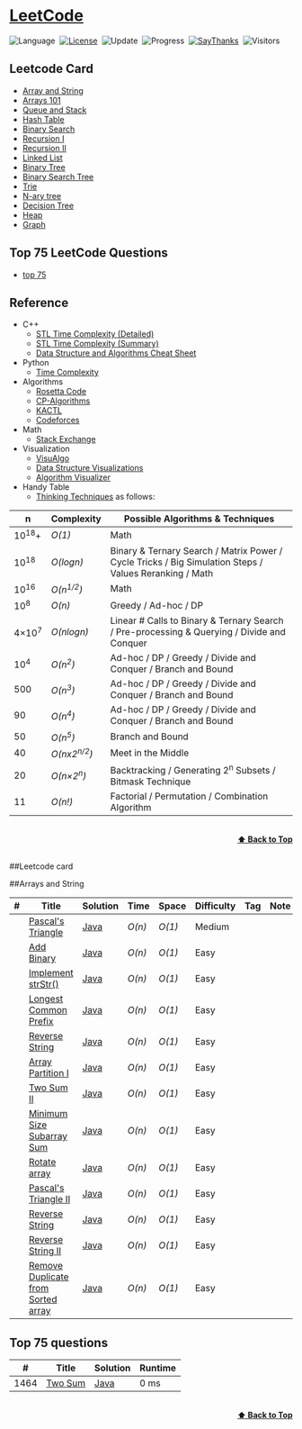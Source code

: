 # [LeetCode](https://leetcode.com/problemset/all/)

![Language](https://img.shields.io/badge/badge-java-brightgreen)&nbsp;
[![License](https://img.shields.io/badge/license-MIT-blue.svg)](./LICENSE.md)&nbsp;
![Update](https://img.shields.io/badge/update-weekly-green.svg)&nbsp;
![Progress](https://img.shields.io/badge/progress-2183%20%2F%202183-ff69b4.svg)&nbsp;
[![SayThanks](https://img.shields.io/badge/say-thanks-ff69f4.svg)](https://saythanks.io/to/azizbekx)&nbsp;
![Visitors](https://visitor-badge.laobi.icu/badge?page_id=azizbekx.leetcode.solutions)


## Leetcode Card
* [Array and String](https://github.com/azizbekx/LeetCode-Solutions#array)
* [Arrays 101](https://github.com/azizbekx/LeetCode-Solutions#array)
* [Queue and Stack](https://github.com/azizbekx/LeetCode-Solutions#array)
* [Hash Table](https://github.com/azizbekx/LeetCode-Solutions#array)
* [Binary Search](https://github.com/azizbekx/LeetCode-Solutions#array)
* [Recursion I](https://github.com/azizbekx/LeetCode-Solutions#array)
* [Recursion II](https://github.com/azizbekx/LeetCode-Solutions#array)
* [Linked List](https://github.com/azizbekx/LeetCode-Solutions#array)
* [Binary Tree](https://github.com/azizbekx/LeetCode-Solutions#array)
* [Binary Search Tree](https://github.com/azizbekx/LeetCode-Solutions#array)
* [Trie](https://github.com/azizbekx/LeetCode-Solutions#array)
* [N-ary tree](https://github.com/azizbekx/LeetCode-Solutions#array)
* [Decision Tree](https://github.com/azizbekx/LeetCode-Solutions#array)
* [Heap](https://github.com/azizbekx/LeetCode-Solutions#array)
* [Graph](https://github.com/azizbekx/LeetCode-Solutions#array)

## Top 75 LeetCode Questions
* [top 75](https://github.com/azizbekx/LeetCode-Solutions#bit-manipulation)

[//]: # (## Algorithms )

[//]: # (* [Bit Manipulation]&#40;https://github.com/azizbekx/LeetCode-Solutions#bit-manipulation&#41;)

[//]: # (* [Array]&#40;https://github.com/azizbekx/LeetCode-Solutions#array&#41;)

[//]: # (* [String]&#40;https://github.com/azizbekx/LeetCode-Solutions#string&#41;)

[//]: # (* [Linked List]&#40;https://github.com/azizbekx/LeetCode-Solutions#linked-list&#41;)

[//]: # (* [Stack]&#40;https://github.com/azizbekx/LeetCode-Solutions#stack&#41;)

[//]: # (* [Queue]&#40;https://github.com/azizbekx/LeetCode-Solutions#queue&#41;)

[//]: # (* [Binary Heap]&#40;https://github.com/azizbekx/LeetCode-Solutions#binary-heap&#41;)

[//]: # (* [Tree]&#40;https://github.com/azizbekx/LeetCode-Solutions#tree&#41;)

[//]: # (* [Hash Table]&#40;https://github.com/azizbekx/LeetCode-Solutions#hash-table&#41;)

[//]: # (* [Math]&#40;https://github.com/azizbekx/LeetCode-Solutions#math&#41;)

[//]: # (* [Sort]&#40;https://github.com/azizbekx/LeetCode-Solutions#sort&#41;)

[//]: # (* [Two Pointers]&#40;https://github.com/azizbekx/LeetCode-Solutions#two-pointers&#41;)

[//]: # (* [Recursion]&#40;https://github.com/azizbekx/LeetCode-Solutions#recursion&#41;)

[//]: # (* [Binary Search]&#40;https://github.com/azizbekx/LeetCode-Solutions#binary-search&#41;)

[//]: # (* [Binary Search Tree]&#40;https://github.com/azizbekx/LeetCode-Solutions#binary-search-tree&#41;)

[//]: # (* [Breadth-First Search]&#40;https://github.com/azizbekx/LeetCode-Solutions#breadth-first-search&#41;)

[//]: # (* [Depth-First Search]&#40;https://github.com/azizbekx/LeetCode-Solutions#depth-first-search&#41;)

[//]: # (* [Backtracking]&#40;https://github.com/azizbekx/LeetCode-Solutions#backtracking&#41;)

[//]: # (* [Dynamic Programming]&#40;https://github.com/azizbekx/LeetCode-Solutions#dynamic-programming&#41;)

[//]: # (* [Greedy]&#40;https://github.com/azizbekx/LeetCode-Solutions#greedy&#41;)

[//]: # (* [Graph]&#40;https://github.com/azizbekx/LeetCode-Solutions#graph&#41;)

[//]: # (* [Geometry]&#40;https://github.com/azizbekx/LeetCode-Solutions#geometry&#41;)

[//]: # (* [Simulation]&#40;https://github.com/azizbekx/LeetCode-Solutions#simulation&#41;)

[//]: # (* [Design]&#40;https://github.com/azizbekx/LeetCode-Solutions#design&#41;)

[//]: # (* [Concurrency]&#40;https://github.com/azizbekx/LeetCode-Solutions#concurrency&#41;)

## Reference

* C++
    * [STL Time Complexity (Detailed)](http://www.cplusplus.com/reference/stl/)
    * [STL Time Complexity (Summary)](http://john-ahlgren.blogspot.com/2013/10/stl-container-performance.html)
    * [Data Structure and Algorithms Cheat Sheet](https://github.com/gibsjose/cpp-cheat-sheet/blob/master/Data%20Structures%20and%20Algorithms.md)
* Python
    * [Time Complexity](https://wiki.python.org/moin/TimeComplexity)
* Algorithms
    * [Rosetta Code](https://rosettacode.org)
    * [CP-Algorithms](https://cp-algorithms.com)
    * [KACTL](https://github.com/kth-competitive-programming/kactl)
    * [Codeforces](https://codeforces.com/)
* Math
    * [Stack Exchange](https://math.stackexchange.com)     
* Visualization
    * [VisuAlgo](https://visualgo.net/en)
    * [Data Structure Visualizations](https://www.cs.usfca.edu/~galles/visualization/Algorithms.html)
    * [Algorithm Visualizer](https://algorithm-visualizer.org/)
 * Handy Table
    * [Thinking Techniques](https://sites.google.com/site/mostafasibrahim/programming-competitions/thinking-techniques) as follows:

| n | Complexity | Possible Algorithms & Techniques |
| - | - | - |
| 10<sup>18</sup>+ | _O(1)_ | Math |
| 10<sup>18</sup> | _O(logn)_ | Binary & Ternary Search / Matrix Power / Cycle Tricks / Big Simulation Steps / Values Reranking / Math |
| 10<sup>16</sup> | _O(n<sup>1/2</sup>)_ | Math |
| 10<sup>8</sup> | _O(n)_ | Greedy / Ad-hoc / DP |
| 4×10<sup>7</sup> | _O(nlogn)_ | Linear # Calls to Binary & Ternary Search / Pre-processing & Querying / Divide and Conquer |
| 10<sup>4</sup> | _O(n<sup>2</sup>)_ | Ad-hoc / DP / Greedy / Divide and Conquer / Branch and Bound |
| 500 | _O(n<sup>3</sup>)_ | Ad-hoc / DP / Greedy / Divide and Conquer / Branch and Bound  |
| 90 | _O(n<sup>4</sup>)_ | Ad-hoc / DP / Greedy / Divide and Conquer / Branch and Bound |
| 50 | _O(n<sup>5</sup>)_ | Branch and Bound |
| 40 | _O(nx2<sup>n/2</sup>)_ | 	Meet in the Middle |
| 20 | _O(n×2<sup>n</sup>)_ | Backtracking / Generating 2<sup>n</sup> Subsets / Bitmask Technique |
| 11 | _O(n!)_ | Factorial / Permutation / Combination Algorithm |

<br/>
<div align="right">
    <b><a href="#Menu">⬆️ Back to Top</a></b>
</div>
<br/>

##Leetcode card

##Arrays and String

| #   | Title                                                                                                    | Solution                                                                    | Time   | Space  | Difficulty | Tag | Note | 
|-----|----------------------------------------------------------------------------------------------------------|-----------------------------------------------------------------------------|--------|--------|------------|-----|------|
|     | [Pascal's Triangle](https://leetcode.com/problems/pascals-triangle/)                                     | [Java](./src/leetcodeCard/arraysAndString/PascalsTriangle.java)             | _O(n)_ | _O(1)_ | Medium     ||     |     |
|     | [Add Binary](https://leetcode.com/problems/add-binary/)                                                  | [Java](./src/leetcodeCard/arraysAndString/AddBinary.java)                   | _O(n)_ | _O(1)_ | Easy       ||     |     |
|     | [Implement strStr()](https://leetcode.com/problems/implement-strstr/)                                    | [Java](./src/leetcodeCard/arraysAndString/ImplementStr.java)                | _O(n)_ | _O(1)_ | Easy       ||     |     |
|     | [Longest Common Prefix](https://leetcode.com/problems/longest-common-prefix/)                            | [Java](./src/leetcodeCard/arraysAndString/LongestCommonPrefix.java)         | _O(n)_ | _O(1)_ | Easy       ||     |     |
|     | [Reverse String](https://leetcode.com/problems/reverse-string/)                                          | [Java](./src/leetcodeCard/arraysAndString/ReverseString.java)               | _O(n)_ | _O(1)_ | Easy       ||     |     |
|     | [Array Partition I](https://leetcode.com/problems/array-partition-i/)                                    | [Java](./src/leetcodeCard/arraysAndString/ArrayPartition.java)              | _O(n)_ | _O(1)_ | Easy       ||     |     |
|     | [Two Sum II ](https://leetcode.com/problems/two-sum-ii-input-array-is-sorted//)                          | [Java](./src/leetcodeCard/arraysAndString/TwoSumII.java)                    | _O(n)_ | _O(1)_ | Easy       ||     |     |
|     | [Minimum Size Subarray Sum](https://leetcode.com/problems/minimum-size-subarray-sum/)                    | [Java](./)                                                                  | _O(n)_ | _O(1)_ | Easy       ||     |     |
|     | [Rotate array](https://leetcode.com/problems/rotate-array/submissions/)                                  | [Java](./src/leetcodeCard/arraysAndString/RotateArray.java)                 | _O(n)_ | _O(1)_ | Easy       ||     |     |
|     | [Pascal's Triangle II](https://leetcode.com/problems/pascals-triangle-ii/)                               | [Java](./src/leetcodeCard/arraysAndString/PascalsTriangleII.java)           | _O(n)_ | _O(1)_ | Easy       ||     |     |
|     | [Reverse String ](https://leetcode.com/problems/reverse-string/)                                         | [Java](./src/leetcodeCard/arraysAndString/Reverse_Words_In_String.java)     | _O(n)_ | _O(1)_ | Easy       ||     |     |
|     | [Reverse String II](https://leetcode.com/problems/reverse-string-ii/)                                    | [Java](./src/leetcodeCard/arraysAndString/Reverse_Words_In_String_III.java) | _O(n)_ | _O(1)_ | Easy       ||     |     |
|     | [Remove Duplicate from Sorted array](https://leetcode.com/problems/remove-duplicates-from-sorted-array/) | [Java](./)                                                                  | _O(n)_ | _O(1)_ | Easy       ||     |     |

## Top 75 questions 
| # | Title                                                                                | Solution   | Runtime |
|---|--------------------------------------------------------------------------------------|------------| ------- |
|1464| [Two Sum](https://leetcode.com/problems/two-sum/) | [Java](./) |0 ms|

<br/>
<div align="right">
    <b><a href="#algorithms">⬆️ Back to Top</a></b>
</div>
<br/>


[//]: # (## All Leetcode questions)

[//]: # ()
[//]: # (## Array)

[//]: # ()
[//]: # (|  #  | Title           |  Solution       |  Time           | Space           | Difficulty    | Tag          | Note| )

[//]: # (|-----|---------------- | --------------- | --------------- | --------------- | ------------- |--------------|-----|)

[//]: # (|1002 | [Find Common Characters]&#40;https://leetcode.com/problems/find-common-characters/&#41; | [C++]&#40;.&#41; [Python]&#40;./&#41; | _O&#40;n * l&#41;_ | _O&#40;1&#41;_      | Easy         ||     |     |)

[//]: # (|1002 | [Find Common Characters]&#40;https://leetcode.com/problems/find-common-characters/&#41; | [C++]&#40;.p&#41; [Python]&#40;./&#41; | _O&#40;n * l&#41;_ | _O&#40;1&#41;_      | Easy         ||     |     |)



